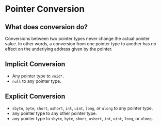 # Pointer Conversion

## What does conversion do?

Conversions between two pointer types never change the actual pointer value. In other words, a conversion from one pointer type to another has no effect on the underlying address given by the pointer.

## Implicit Conversion

- Any pointer type to `void*`.
- `null` to any pointer type.

## Explicit Conversion

- `sbyte`, `byte`, `short`, `ushort`, `int`, `uint`, `long`, or `ulong` to any pointer type.
- any pointer type to any other pointer type.
- any pointer type to `sbyte`, `byte`, `short`, `ushort`, `int`, `uint`, `long`, or `ulong`.
